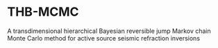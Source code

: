 # THB-MCMC
A transdimensional hierarchical Bayesian reversible jump Markov chain Monte Carlo method for active source seismic refraction inversions
